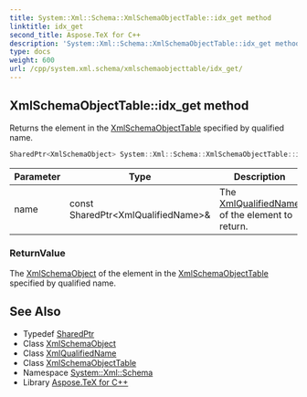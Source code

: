 ```yaml
---
title: System::Xml::Schema::XmlSchemaObjectTable::idx_get method
linktitle: idx_get
second_title: Aspose.TeX for C++
description: 'System::Xml::Schema::XmlSchemaObjectTable::idx_get method. Returns the element in the XmlSchemaObjectTable specified by qualified name in C++.'
type: docs
weight: 600
url: /cpp/system.xml.schema/xmlschemaobjecttable/idx_get/
---
```

## XmlSchemaObjectTable::idx_get method


Returns the element in the [XmlSchemaObjectTable](../) specified by qualified name.

```cpp
SharedPtr<XmlSchemaObject> System::Xml::Schema::XmlSchemaObjectTable::idx_get(const SharedPtr<XmlQualifiedName> &name)
```


| Parameter | Type | Description |
| --- | --- | --- |
| name | const SharedPtr\<XmlQualifiedName\>\& | The [XmlQualifiedName](../../../system.xml/xmlqualifiedname/) of the element to return. |

### ReturnValue

The [XmlSchemaObject](../../xmlschemaobject/) of the element in the [XmlSchemaObjectTable](../) specified by qualified name.

## See Also

* Typedef [SharedPtr](../../../system/sharedptr/)
* Class [XmlSchemaObject](../../xmlschemaobject/)
* Class [XmlQualifiedName](../../../system.xml/xmlqualifiedname/)
* Class [XmlSchemaObjectTable](../)
* Namespace [System::Xml::Schema](../../)
* Library [Aspose.TeX for C++](../../../)
